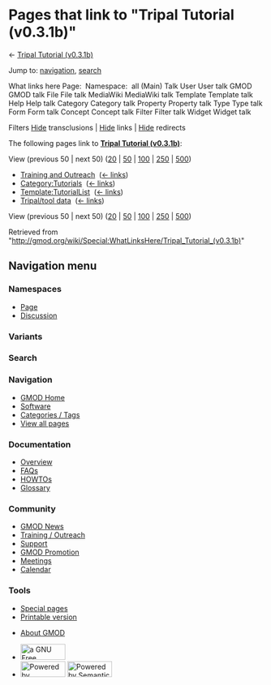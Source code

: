 <div id="mw-page-base" class="noprint">

</div>

<div id="mw-head-base" class="noprint">

</div>

<div id="content" class="mw-body" role="main">

<span id="top"></span>

<div id="mw-js-message" style="display:none;">

</div>



# <span dir="auto">Pages that link to "Tripal Tutorial (v0.3.1b)"</span>

<div id="bodyContent">

<div id="contentSub">

← [Tripal Tutorial
(v0.3.1b)](/wiki/Tripal_Tutorial_(v0.3.1b) "Tripal Tutorial (v0.3.1b)")

</div>

<div id="jump-to-nav" class="mw-jump">

Jump to: [navigation](#mw-navigation), [search](#p-search)

</div>

<div id="mw-content-text">

What links here Page:  Namespace:  all (Main) Talk User User talk GMOD
GMOD talk File File talk MediaWiki MediaWiki talk Template Template talk
Help Help talk Category Category talk Property Property talk Type Type
talk Form Form talk Concept Concept talk Filter Filter talk Widget
Widget talk

Filters
[Hide](/mediawiki/index.php?title=Special:WhatLinksHere/Tripal_Tutorial_(v0.3.1b)&hidetrans=1 "Special:WhatLinksHere/Tripal Tutorial (v0.3.1b)")
transclusions \|
[Hide](/mediawiki/index.php?title=Special:WhatLinksHere/Tripal_Tutorial_(v0.3.1b)&hidelinks=1 "Special:WhatLinksHere/Tripal Tutorial (v0.3.1b)")
links \|
[Hide](/mediawiki/index.php?title=Special:WhatLinksHere/Tripal_Tutorial_(v0.3.1b)&hideredirs=1 "Special:WhatLinksHere/Tripal Tutorial (v0.3.1b)")
redirects

The following pages link to **[Tripal Tutorial
(v0.3.1b)](/wiki/Tripal_Tutorial_(v0.3.1b) "Tripal Tutorial (v0.3.1b)")**:

View (previous 50 \| next 50)
([20](/mediawiki/index.php?title=Special:WhatLinksHere/Tripal_Tutorial_(v0.3.1b)&limit=20 "Special:WhatLinksHere/Tripal Tutorial (v0.3.1b)")
\|
[50](/mediawiki/index.php?title=Special:WhatLinksHere/Tripal_Tutorial_(v0.3.1b)&limit=50 "Special:WhatLinksHere/Tripal Tutorial (v0.3.1b)")
\|
[100](/mediawiki/index.php?title=Special:WhatLinksHere/Tripal_Tutorial_(v0.3.1b)&limit=100 "Special:WhatLinksHere/Tripal Tutorial (v0.3.1b)")
\|
[250](/mediawiki/index.php?title=Special:WhatLinksHere/Tripal_Tutorial_(v0.3.1b)&limit=250 "Special:WhatLinksHere/Tripal Tutorial (v0.3.1b)")
\|
[500](/mediawiki/index.php?title=Special:WhatLinksHere/Tripal_Tutorial_(v0.3.1b)&limit=500 "Special:WhatLinksHere/Tripal Tutorial (v0.3.1b)"))

- [Training and
  Outreach](/wiki/Training_and_Outreach "Training and Outreach") ‎
  <span class="mw-whatlinkshere-tools">([←
  links](/mediawiki/index.php?title=Special:WhatLinksHere&target=Training+and+Outreach "Special:WhatLinksHere"))</span>
- [Category:Tutorials](/wiki/Category:Tutorials "Category:Tutorials") ‎
  <span class="mw-whatlinkshere-tools">([←
  links](/mediawiki/index.php?title=Special:WhatLinksHere&target=Category%3ATutorials "Special:WhatLinksHere"))</span>
- [Template:TutorialList](/wiki/Template:TutorialList "Template:TutorialList")
  ‎ <span class="mw-whatlinkshere-tools">([←
  links](/mediawiki/index.php?title=Special:WhatLinksHere&target=Template%3ATutorialList "Special:WhatLinksHere"))</span>
- [Tripal/tool data](/wiki/Tripal/tool_data "Tripal/tool data") ‎
  <span class="mw-whatlinkshere-tools">([←
  links](/mediawiki/index.php?title=Special:WhatLinksHere&target=Tripal%2Ftool+data "Special:WhatLinksHere"))</span>

View (previous 50 \| next 50)
([20](/mediawiki/index.php?title=Special:WhatLinksHere/Tripal_Tutorial_(v0.3.1b)&limit=20 "Special:WhatLinksHere/Tripal Tutorial (v0.3.1b)")
\|
[50](/mediawiki/index.php?title=Special:WhatLinksHere/Tripal_Tutorial_(v0.3.1b)&limit=50 "Special:WhatLinksHere/Tripal Tutorial (v0.3.1b)")
\|
[100](/mediawiki/index.php?title=Special:WhatLinksHere/Tripal_Tutorial_(v0.3.1b)&limit=100 "Special:WhatLinksHere/Tripal Tutorial (v0.3.1b)")
\|
[250](/mediawiki/index.php?title=Special:WhatLinksHere/Tripal_Tutorial_(v0.3.1b)&limit=250 "Special:WhatLinksHere/Tripal Tutorial (v0.3.1b)")
\|
[500](/mediawiki/index.php?title=Special:WhatLinksHere/Tripal_Tutorial_(v0.3.1b)&limit=500 "Special:WhatLinksHere/Tripal Tutorial (v0.3.1b)"))

</div>

<div class="printfooter">

Retrieved from
"<http://gmod.org/wiki/Special:WhatLinksHere/Tripal_Tutorial_(v0.3.1b)>"

</div>

<div id="catlinks" class="catlinks catlinks-allhidden">

</div>

<div class="visualClear">

</div>

</div>

</div>

<div id="mw-navigation">

## Navigation menu

<div id="mw-head">



<div id="left-navigation">

<div id="p-namespaces" class="vectorTabs" role="navigation"
aria-labelledby="p-namespaces-label">

### Namespaces

- <span id="ca-nstab-main"><a href="/wiki/Tripal_Tutorial_(v0.3.1b)" accesskey="c"
  title="View the content page [c]">Page</a></span>
- <span id="ca-talk"><a
  href="/mediawiki/index.php?title=Talk:Tripal_Tutorial_(v0.3.1b)&amp;action=edit&amp;redlink=1"
  accesskey="t"
  title="Discussion about the content page [t]">Discussion</a></span>

</div>

<div id="p-variants" class="vectorMenu emptyPortlet" role="navigation"
aria-labelledby="p-variants-label">

### 

### Variants[](#)

<div class="menu">

</div>

</div>

</div>

<div id="right-navigation">





</div>

<div id="p-search" role="search">

### Search

<div id="simpleSearch">

</div>

</div>

</div>

</div>

<div id="mw-panel">

<div id="p-logo" role="banner">

<a href="/wiki/Main_Page"
style="background-image: url(http://gmod.org/images/GMOD-cogs.png);"
title="Visit the main page"></a>

</div>

<div id="p-Navigation" class="portal" role="navigation"
aria-labelledby="p-Navigation-label">

### Navigation

<div class="body">

- <span id="n-GMOD-Home">[GMOD Home](/wiki/Main_Page)</span>
- <span id="n-Software">[Software](/wiki/GMOD_Components)</span>
- <span id="n-Categories-.2F-Tags">[Categories /
  Tags](/wiki/Categories)</span>
- <span id="n-View-all-pages">[View all
  pages](/wiki/Special:AllPages)</span>

</div>

</div>

<div id="p-Documentation" class="portal" role="navigation"
aria-labelledby="p-Documentation-label">

### Documentation

<div class="body">

- <span id="n-Overview">[Overview](/wiki/Overview)</span>
- <span id="n-FAQs">[FAQs](/wiki/Category:FAQ)</span>
- <span id="n-HOWTOs">[HOWTOs](/wiki/Category:HOWTO)</span>
- <span id="n-Glossary">[Glossary](/wiki/Glossary)</span>

</div>

</div>

<div id="p-Community" class="portal" role="navigation"
aria-labelledby="p-Community-label">

### Community

<div class="body">

- <span id="n-GMOD-News">[GMOD News](/wiki/GMOD_News)</span>
- <span id="n-Training-.2F-Outreach">[Training /
  Outreach](/wiki/Training_and_Outreach)</span>
- <span id="n-Support">[Support](/wiki/Support)</span>
- <span id="n-GMOD-Promotion">[GMOD
  Promotion](/wiki/GMOD_Promotion)</span>
- <span id="n-Meetings">[Meetings](/wiki/Meetings)</span>
- <span id="n-Calendar">[Calendar](/wiki/Calendar)</span>

</div>

</div>

<div id="p-tb" class="portal" role="navigation"
aria-labelledby="p-tb-label">

### Tools

<div class="body">

- <span id="t-specialpages"><a href="/wiki/Special:SpecialPages" accesskey="q"
  title="A list of all special pages [q]">Special pages</a></span>
- <span id="t-print"><a
  href="/mediawiki/index.php?title=Special:WhatLinksHere/Tripal_Tutorial_(v0.3.1b)&amp;printable=yes"
  rel="alternate" accesskey="p"
  title="Printable version of this page [p]">Printable version</a></span>

</div>

</div>

</div>

</div>

<div id="footer" role="contentinfo">

- <span id="footer-places-about">[About
  GMOD](/wiki/GMOD:About "GMOD:About")</span>

<!-- -->

- <span id="footer-copyrightico">[<img src="http://www.gnu.org/graphics/gfdl-logo-small.png" width="88"
  height="31" alt="a GNU Free Documentation License" />](http://www.gnu.org/licenses/fdl-1.3.html)</span>
- <span id="footer-poweredbyico">[<img src="/mediawiki/skins/common/images/poweredby_mediawiki_88x31.png"
  width="88" height="31" alt="Powered by MediaWiki" />](//www.mediawiki.org/)
  [<img
  src="/mediawiki/extensions/SemanticMediaWiki/includes/../resources/images/smw_button.png"
  width="88" height="31" alt="Powered by Semantic MediaWiki" />](https://www.semantic-mediawiki.org/wiki/Semantic_MediaWiki)</span>

<div style="clear:both">

</div>

</div>

